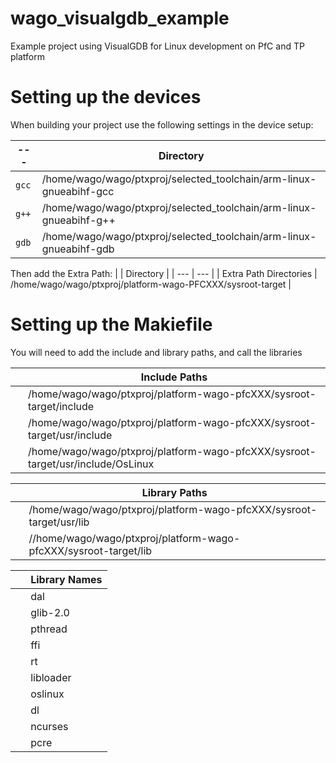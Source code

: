 # wago_visualgdb_example
Example project using VisualGDB for Linux development on PfC and TP platform

# Setting up the devices
When building your project use the following settings in the device setup:

| --- | Directory |
| --- | --- |
| `gcc` | /home/wago/wago/ptxproj/selected_toolchain/arm-linux-gnueabihf-gcc |
| `g++` | /home/wago/wago/ptxproj/selected_toolchain/arm-linux-gnueabihf-g++ |
| `gdb` | /home/wago/wago/ptxproj/selected_toolchain/arm-linux-gnueabihf-gdb |

Then add the Extra Path:
|  | Directory |
| --- | --- |
| Extra Path Directories | /home/wago/wago/ptxproj/platform-wago-PFCXXX/sysroot-target |

# Setting up the Makiefile
You will need to add the include and library paths, and call the libraries

| ` ` | Include Paths |
| --- | --- |
| ` ` | /home/wago/wago/ptxproj/platform-wago-pfcXXX/sysroot-target/include  |
| ` ` | /home/wago/wago/ptxproj/platform-wago-pfcXXX/sysroot-target/usr/include  |
| ` ` | /home/wago/wago/ptxproj/platform-wago-pfcXXX/sysroot-target/usr/include/OsLinux |

| ` ` | Library Paths |
| --- | --- |
| ` ` | /home/wago/wago/ptxproj/platform-wago-pfcXXX/sysroot-target/usr/lib  |
| ` ` | //home/wago/wago/ptxproj/platform-wago-pfcXXX/sysroot-target/lib  |

| ` ` | Library Names |
| --- | --- |
| ` ` | dal |
| ` ` | glib-2.0 |
| ` ` | pthread |
| ` ` | ffi |
| ` ` | rt |
| ` ` | libloader |
| ` ` | oslinux |
| ` ` | dl |
| ` ` | ncurses |
| ` ` | pcre |
